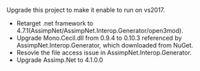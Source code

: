 Upgrade this project to make it enable to run on vs2017.

- Retarget .net framework to 4.7.1(AssimpNet/AssimpNet.Interop.Generator/open3mod).
- Upgrade Mono.Cecil.dll from 0.9.4 to 0.10.3 referenced by AssimpNet.Interop.Generator, which downloaded from NuGet.
- Resovle the file access issue in AssimpNet.Interop.Generator.
- Upgrade Assimp.Net to 4.1.0.0
